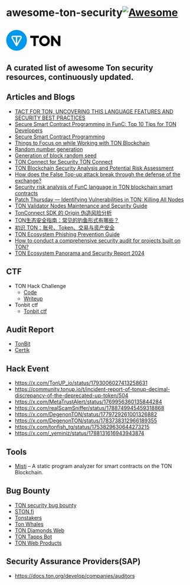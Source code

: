 # awesome-ton-security[![Awesome](https://awesome.re/badge.svg)](https://awesome.re)
![](/image/ton_logo_light_background.png)
---
**A curated list of awesome Ton security resources, continuously updated.**
---
## Articles and Blogs
- [TACT FOR TON, UNCOVERING THIS LANGUAGE FEATURES AND SECURITY BEST PRACTICES](https://scalebit.xyz/blog/post/Tact-for-TON-Uncovering-Security-Best-Practices.html)
- [Secure Smart Contract Programming in FunC: Top 10 Tips for TON Developers](https://blog.ton.org/secure-smart-contract-programming-in-func)
- [Secure Smart Contract Programming](https://docs.ton.org/develop/smart-contracts/security/secure-programming)
- [Things to Focus on while Working with TON Blockchain](https://docs.ton.org/develop/smart-contracts/security/things-to-focus)
- [Random number generation](https://docs.ton.org/develop/smart-contracts/guidelines/random-number-generation)
- [Generation of block random seed](https://docs.ton.org/develop/smart-contracts/security/random)
- [TON Connect for Security TON Connect](https://docs.ton.org/develop/dapps/ton-connect/security)
- [TON Blockchain Security Analysis and Potential Risk Assessment](https://medium.com/@pandaly520/ton-blockchain-security-analysis-and-potential-risk-assessment-00ab4dd9d3a8)
- [How does the False Top-up attack break through the defense of the exchange?](https://slowmist.medium.com/how-does-the-false-top-up-attack-break-through-the-defense-of-the-exchange-d6e8ebb434f5)
- [Security risk analysis of FunC language in TON blockchain smart contracts](https://exvul.com/security-risk-analysis-of-func-language-in-ton-blockchain-smart-contracts/)
- [Patch Thursday — Identifying Vulnerabilities in TON: Killing All Nodes](https://medium.com/chainlight/identifying-vulnerabilities-in-ton-killing-all-nodes-3b0db3f370eb)
- [TON Validator Nodes Maintenance and Security Guide](https://docs.ton.org/participate/nodes/node-maintenance-and-security)
- [TonConnect SDK 的 Origin 伪造风险分析](https://mp.weixin.qq.com/s/qiXVmw7b6bX-dY6z1xwHtg)
- [TON生态安全指南：常见的钓鱼形式有哪些？](https://www.theblockbeats.info/news/53976)
- [初识 TON：账号、Token、交易与资产安全](https://mp.weixin.qq.com/s/ElLcWlp6BCWhq1z6K3a1vw)
- [TON Ecosystem Phishing Prevention Guide](https://beosin.com/resources/ton-ecosystem-phishing-prevention-guide)
- [How to conduct a comprehensive security audit for projects built on TON?](https://beosin.com/resources/how-to-conduct-a-comprehensive-security-audit-for-projects-built-on-ton?lang=zh-HK)
- [TON Ecosystem Panorama and Security Report 2024](https://tonbit.xyz/reports-page)
## CTF
- TON Hack Challenge
  - [Code](https://github.com/ton-blockchain/hack-challenge-1)
  - [Writeup](https://docs.ton.org/develop/smart-contracts/security/ton-hack-challenge-1)
- Tonbit ctf
  - [Tonbit ctf](https://ctf.tonbit.xyz/)
## Audit Report
- [TonBit](https://github.com/TonBitSec/Sampled-Audit-Reports)
- [Certik](https://skynet.certik.com/)
  
## Hack Event
- https://x.com/TonUP_io/status/1793006027413258631
- https://community.tonup.io/t/incident-report-of-tonup-decimal-discrepancy-of-the-deprecated-up-token/504
- https://x.com/MetaTrustAlert/status/1769956360135844284
- https://x.com/realScamSniffer/status/1788749945459318868
- https://x.com/DegenonTON/status/1779729261001326882
- https://x.com/DegenonTON/status/1783738312966189355
- https://x.com/tonfish_tg/status/1753829630644273215
- https://x.com/_yeminiz/status/1788131616943943874
## Tools
- [Misti](https://github.com/nowarp/misti) – A static program analyzer for smart contracts on the TON Blockchain.
## Bug Bounty
- [TON security bug bounty](https://github.com/ton-blockchain/bug-bounty)
- [STON.fi](https://github.com/ston-fi/bug-bounty)
- [Tonstakers](https://skynet.certik.com/zh-CN/projects/tonstakers)
- [Ton Whales](https://tonwhales.com/bounty)
- [TON Diamonds Web](https://hackenproof.com/programs/ton-diamonds-web)
- [TON Tapps Bot](https://hackenproof.com/programs/ton-tapps-bot)
- [TON Web Products](https://hackenproof.com/programs/ton-web-products)

## Security Assurance Providers(SAP)
- https://docs.ton.org/develop/companies/auditors
